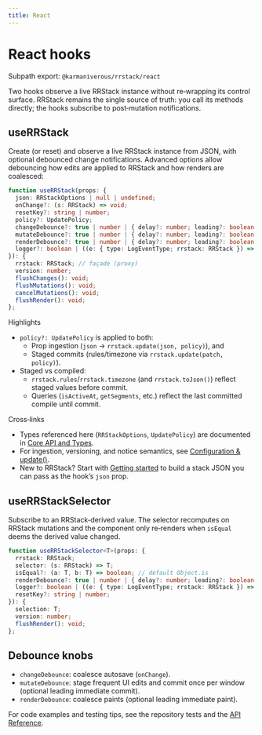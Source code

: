 ```yaml
---
title: React
---
```


# React hooks

Subpath export: `@karmaniverous/rrstack/react`

Two hooks observe a live RRStack instance without re‑wrapping its control surface. RRStack remains the single source of truth: you call its methods directly; the hooks subscribe to post‑mutation notifications.

## useRRStack

Create (or reset) and observe a live RRStack instance from JSON, with optional debounced change notifications. Advanced options allow debouncing how edits are applied to RRStack and how renders are coalesced:

```ts
function useRRStack(props: {
  json: RRStackOptions | null | undefined;
  onChange?: (s: RRStack) => void;
  resetKey?: string | number;
  policy?: UpdatePolicy;
  changeDebounce?: true | number | { delay?: number; leading?: boolean };
  mutateDebounce?: true | number | { delay?: number; leading?: boolean };
  renderDebounce?: true | number | { delay?: number; leading?: boolean };
  logger?: boolean | ((e: { type: LogEventType; rrstack: RRStack }) => void);
}): {
  rrstack: RRStack; // façade (proxy)
  version: number;
  flushChanges(): void;
  flushMutations(): void;
  cancelMutations(): void;
  flushRender(): void;
};
```

Highlights

- `policy?: UpdatePolicy` is applied to both:
  - Prop ingestion (`json` → `rrstack.update(json, policy)`), and
  - Staged commits (rules/timezone via `rrstack.update(patch, policy)`).
- Staged vs compiled:
  - `rrstack.rules`/`rrstack.timezone` (and `rrstack.toJson()`) reflect staged values before commit.
  - Queries (`isActiveAt`, `getSegments`, etc.) reflect the last committed compile until commit.

Cross‑links

- Types referenced here (`RRStackOptions`, `UpdatePolicy`) are documented in
  [Core API and Types](./api.md).
- For ingestion, versioning, and notice semantics, see
  [Configuration & update()](./configuration.md).
- New to RRStack? Start with [Getting started](./getting-started.md) to build a
  stack JSON you can pass as the hook’s `json` prop.

## useRRStackSelector

Subscribe to an RRStack‑derived value. The selector recomputes on RRStack mutations and the component only re‑renders when `isEqual` deems the derived value changed.
```ts
function useRRStackSelector<T>(props: {
  rrstack: RRStack;
  selector: (s: RRStack) => T;
  isEqual?: (a: T, b: T) => boolean; // default Object.is
  renderDebounce?: true | number | { delay?: number; leading?: boolean };
  logger?: boolean | ((e: { type: LogEventType; rrstack: RRStack }) => void);
  resetKey?: string | number;
}): {
  selection: T;
  version: number;
  flushRender(): void;
};
```

## Debounce knobs

- `changeDebounce`: coalesce autosave (`onChange`).
- `mutateDebounce`: stage frequent UI edits and commit once per window (optional leading immediate commit).
- `renderDebounce`: coalesce paints (optional leading immediate paint).

For code examples and testing tips, see the repository tests and the [API Reference](https://docs.karmanivero.us/rrstack).
